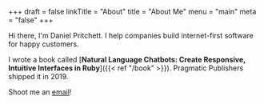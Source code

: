 +++
draft = false
linkTitle = "About"
title = "About Me"
menu = "main"
meta = "false"
+++

Hi there, I'm Daniel Pritchett. I help companies build internet-first software for happy customers.<br/>

I wrote a book called [__Natural Language Chatbots: Create Responsive, Intuitive Interfaces in Ruby__]({{< ref "/book" >}}). Pragmatic Publishers shipped it in 2019.<br/>

Shoot me an [email](mailto:daniel@dpritchett.net)!